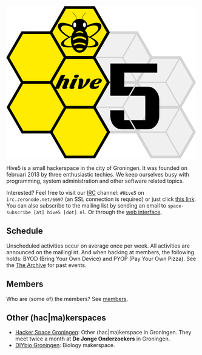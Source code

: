 
<img class="pure-img w60 c" src="logo.png" alt="Hive5 logo"/>

Hive5 is a small hackerspace in the city of Groningen. It was founded on
februari 2013 by three enthusiastic techies. We keep ourselves busy with
programming, system administration and other software related topics.

Interested? Feel free to visit our [IRC][1] channel: `#Hive5` on
`irc.zeronode.net/6697` (an SSL connection is required) or just click
[this link][2]. You can also subscribe to the mailing list by sending an email
to `space-subscribe [at] hive5 [dot] nl`. Or through the [web interface][3].

[1]: http://www.irchelp.org/irchelp/irctutorial.html
[2]: irc://irc.zeronode.net:+6697/#Hive5
[3]: http://mail.hive5.nl/mailman/listinfo/space_hive5.nl


Schedule
--------

Unscheduled activities occur on average once per week. All activities are
announced on the mailinglist. And when hacking at members, the following holds:
BYOD (Bring Your Own Device) and PYOP (Pay Your Own Pizza). See the
[The Archive](archive.html) for past events.


Members
-------

Who are (some of) the members? See [members](members.html).


Other (hac|ma)kerspaces
-----------------------

 - [Hacker Space Groningen](http://www.hackerspacegroningen.nl):
   Other (hac|ma)kerspace in Groningen. They meet twice a month at
   **De Jonge Onderzoekers** in Groningen.
 - [DIYbio Groningen](http://www.diybiogroningen.org): Biology makerspace.
